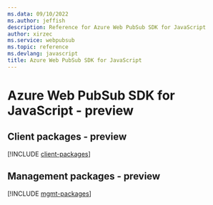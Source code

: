 ```yaml
---
ms.data: 09/10/2022
ms.author: jeffish
description: Reference for Azure Web PubSub SDK for JavaScript
author: xirzec
ms.service: webpubsub
ms.topic: reference
ms.devlang: javascript
title: Azure Web PubSub SDK for JavaScript
---
```

# Azure Web PubSub SDK for JavaScript - preview

## Client packages - preview
[!INCLUDE [client-packages](web-pubsub-client-index.md)]
## Management packages - preview
[!INCLUDE [mgmt-packages](web-pubsub-mgmt-index.md)]